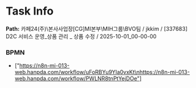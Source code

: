 # Task Info

**Path:** 카페24(주)\본사사업장\[CG]MI본부\MIH그룹\BVO팀 / jkkim / [337683] D2C 서비스 운영_상품 관리 _ 상품 수정 / 2025-10-01_00-00-00

### BPMN
- ["https://n8n-mi-013-web.hanpda.com/workflow/uFoRBYu9YIa0vxKt\nhttps://n8n-mi-013-web.hanpda.com/workflow/PWLNR8tnPtYejDOe"]

